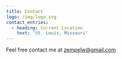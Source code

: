 ```yaml
---
title: Contact
logo: /img/logo.svg
contact_entries:
  - heading: Current Location
    text: 'St. Louis, Missouri'
---
```

Feel free contact me at [zempelw@gmail.com](zempelw@gmail.com)
